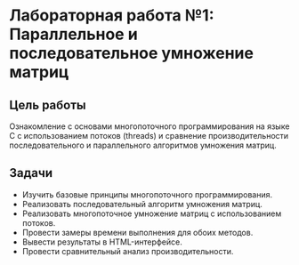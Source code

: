 # Лабораторная работа №1: Параллельное и последовательное умножение матриц

## Цель работы
Ознакомление с основами многопоточного программирования на языке C с использованием потоков (threads) и сравнение производительности последовательного и параллельного алгоритмов умножения матриц.

## Задачи
- Изучить базовые принципы многопоточного программирования.
- Реализовать последовательный алгоритм умножения матриц.
- Реализовать многопоточное умножение матриц с использованием потоков.
- Провести замеры времени выполнения для обоих методов.
- Вывести результаты в HTML-интерфейсе.
- Провести сравнительный анализ производительности.
